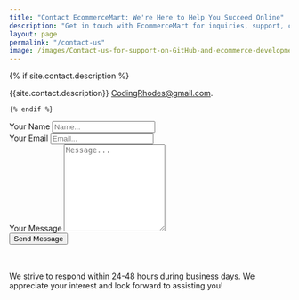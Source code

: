 ```yaml
---
title: "Contact EcommerceMart: We're Here to Help You Succeed Online"
description: "Get in touch with EcommerceMart for inquiries, support, collaborations, or feedback. We’re always happy to hear from you. You can also send an email at"
layout: page
permalink: "/contact-us"
image: /images/Contact-us-for-support-on-GitHub-and-ecommerce-development-inquiries.webp
---
```


<div class="form-box">
  <div class="contact-head">
    {% if site.contact.description %}
    <p class="page-description">{{site.contact.description}} <a href="mailto:CodingRhodes@gmail.com">CodingRhodes@gmail.com</a>.</p>
    
    {% endif %}
  </div>
  <form class="form" action="https://formspree.io/f/xbljyolq" method="POST">
    <div class="form__group">
      <label class="form__label screen-reader-text" for="form-name">Your Name</label>
      <input class="form__input" id="form-name" type="text" name="name" placeholder="Name..." required>
    </div>
    <div class="form__group">
      <label class="form__label screen-reader-text" for="form-email">Your Email</label>
      <input class="form__input" id="form-email" type="email" name="_replyto" placeholder="Email..." required>
    </div>
    <div class="form__group">
      <label class="form__label screen-reader-text" for="form-text">Your Message</label>
      <textarea class="form__input" id="form-text" name="text" rows="10" placeholder="Message..." required></textarea>
    </div>
    <div class="form__group">
      <button class="button" type="submit">Send Message</button>
    </div>
    <bR>
    <br>
    <p class="mb-4">We strive to respond within 24-48 hours during business days. We appreciate your interest and look forward to assisting you!</p>

  </form>
</div>

